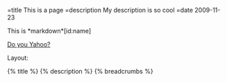=title This is a page
=description My description is so cool
=date 2009-11-23

<div>
This is *markdown*[id:name]
</div>

[Do you Yahoo?](http://yahoo.com)

Layout:

{% title %}
{% description %}
{% breadcrumbs %}